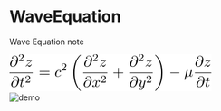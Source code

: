 # WaveEquation
Wave Equation note

![formula](https://github.com/tk-yoshimura/WaveEquation/blob/main/figures/formula.svg)  
![demo](https://github.com/tk-yoshimura/WaveEquation/blob/main/results/demo2.gif)